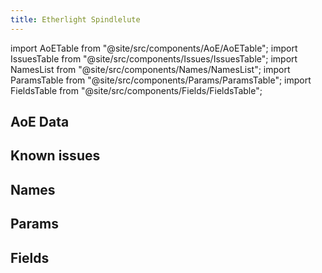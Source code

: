 ```yaml
---
title: Etherlight Spindlelute
---
```


import AoETable from "@site/src/components/AoE/AoETable";
import IssuesTable from "@site/src/components/Issues/IssuesTable";
import NamesList from "@site/src/components/Names/NamesList";
import ParamsTable from "@site/src/components/Params/ParamsTable";
import FieldsTable from "@site/src/components/Fields/FieldsTable";

## AoE Data

<AoETable item_key="etherlightspindlelute" data_src="weapon" />

## Known issues

<IssuesTable item_key="etherlightspindlelute" data_src="weapon" />

## Names

<NamesList item_key="etherlightspindlelute" data_src="weapon" />

## Params

<ParamsTable item_key="etherlightspindlelute" data_src="weapon" />

## Fields

<FieldsTable item_key="etherlightspindlelute" data_src="weapon" />
